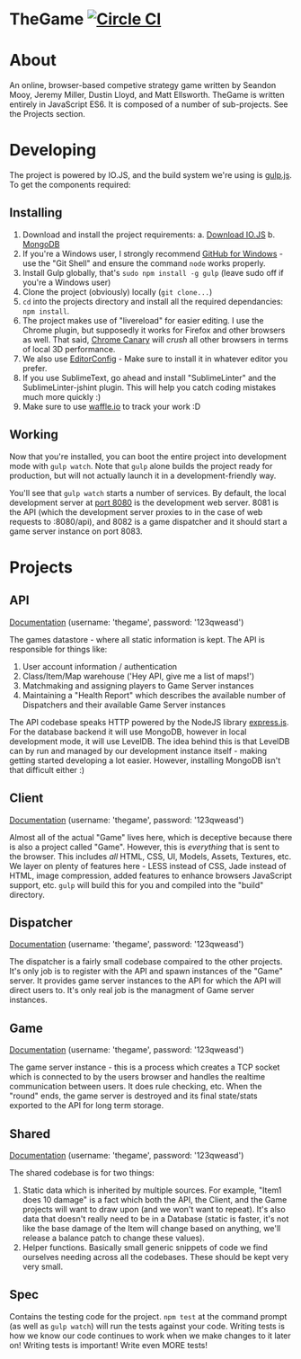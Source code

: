 TheGame [![Circle CI](https://circleci.com/gh/erulabs/thegame/tree/master.png?circle-token=b57c51c38c36f5e7fedcc046264bcfc9918c3ffc)](https://circleci.com/gh/erulabs/thegame/tree/master)
=============

# About
An online, browser-based competive strategy game written by Seandon Mooy, Jeremy Miller, Dustin Lloyd, and Matt Ellsworth. TheGame is written entirely in JavaScript ES6. It is composed of a number of sub-projects. See the Projects section.

# Developing
The project is powered by IO.JS, and the build system we're using is [gulp.js](http://gulpjs.com/). To get the components required:

## Installing
1. Download and install the project requirements:
  a. [Download IO.JS](https://iojs.org)
  b. [MongoDB](https://www.mongodb.org/downloads)
2. If you're a Windows user, I strongly recommend [GitHub for Windows](https://windows.github.com/) - use the "Git Shell" and ensure the command `node` works properly.
3. Install Gulp globally, that's `sudo npm install -g gulp` (leave sudo off if you're a Windows user)
4. Clone the project (obviously) locally (`git clone...`)
5. `cd` into the projects directory and install all the required dependancies: `npm install`.
6. The project makes use of "livereload" for easier editing. I use the Chrome plugin, but supposedly it works for Firefox and other browsers as well. That said, [Chrome Canary](https://www.google.com/chrome/browser/canary.html) will _crush_ all other browsers in terms of local 3D performance.
7. We also use [EditorConfig](http://editorconfig.org/) - Make sure to install it in whatever editor you prefer.
8. If you use SublimeText, go ahead and install "SublimeLinter" and the SublimeLinter-jshint plugin. This will help you catch coding mistakes much more quickly :)
9. Make sure to use [waffle.io](https://waffle.io/erulabs/thegame) to track your work :D

## Working
Now that you're installed, you can boot the entire project into development mode with `gulp watch`. Note that `gulp` alone builds the project ready for production, but will not actually launch it in a development-friendly way.

You'll see that `gulp watch` starts a number of services. By default, the local development server at [port 8080](http://localhost:8080) is the development web server. 8081 is the API (which the development server proxies to in the case of web requests to :8080/api), and 8082 is a game dispatcher and it should start a game server instance on port 8083.

# Projects
## API
[Documentation](http://thegame.erulabs.com/doc/api) (username: 'thegame', password: '123qweasd')

The games datastore - where all static information is kept. The API is responsible for things like:

1. User account information / authentication
2. Class/Item/Map warehouse ('Hey API, give me a list of maps!')
3. Matchmaking and assigning players to Game Server instances
4. Maintaining a "Health Report" which describes the available number of Dispatchers and their available Game Server instances

The API codebase speaks HTTP powered by the NodeJS library [express.js](http://expressjs.com/). For the database backend it will use MongoDB, however in local development mode, it will use LevelDB. The idea behind this is that LevelDB can by run and managed by our development instance itself - making getting started developing a lot easier. However, installing MongoDB isn't that difficult either :)

## Client
[Documentation](http://thegame.erulabs.com/doc/client) (username: 'thegame', password: '123qweasd')

Almost all of the actual "Game" lives here, which is deceptive because there is also a project called "Game". However, this is _everything_ that is sent to the browser. This includes _all_ HTML, CSS, UI, Models, Assets, Textures, etc. We layer on plenty of features here - LESS instead of CSS, Jade instead of HTML, image compression, added features to enhance browsers JavaScript support, etc. `gulp` will build this for you and compiled into the "build" directory.

## Dispatcher
[Documentation](http://thegame.erulabs.com/doc/dispatcher) (username: 'thegame', password: '123qweasd')

The dispatcher is a fairly small codebase compaired to the other projects. It's only job is to register with the API and spawn instances of the "Game" server. It provides game server instances to the API for which the API will direct users to. It's only real job is the managment of Game server instances.

## Game
[Documentation](http://thegame.erulabs.com/doc/game) (username: 'thegame', password: '123qweasd')

The game server instance - this is a process which creates a TCP socket which is connected to by the users browser and handles the realtime communication between users. It does rule checking, etc. When the "round" ends, the game server is destroyed and its final state/stats exported to the API for long term storage.

## Shared
[Documentation](http://thegame.erulabs.com/doc/shared) (username: 'thegame', password: '123qweasd')

The shared codebase is for two things:

1. Static data which is inherited by multiple sources. For example, "Item1 does 10 damage" is a fact which both the API, the Client, and the Game projects will want to draw upon (and we won't want to repeat). It's also data that doesn't really need to be in a Database (static is faster, it's not like the base damage of the Item will change based on anything, we'll release a balance patch to change these values).
2. Helper functions. Basically small generic snippets of code we find ourselves needing across all the codebases. These should be kept very very small.

## Spec
Contains the testing code for the project. `npm test` at the command prompt (as well as `gulp watch`) will run the tests against your code. Writing tests is how we know our code continues to work when we make changes to it later on! Writing tests is important! Write even MORE tests!
